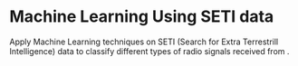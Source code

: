 # Machine Learning Using SETI data
Apply Machine Learning techniques on SETI (Search for Extra Terrestrill Intelligence) data to classify different types of radio signals received from .
